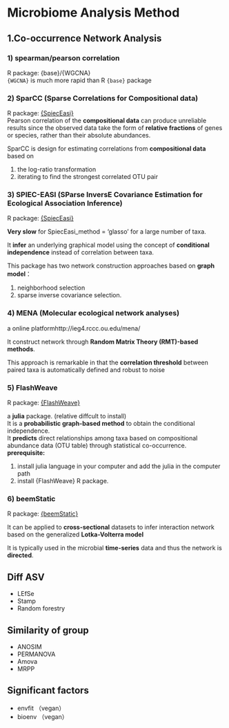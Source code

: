 # Microbiome Analysis Method

## 1.Co-occurrence Network Analysis

### 1) spearman/pearson correlation
R package: {base}/{WGCNA}  
`{WGCNA}` is much more rapid than R `{base}` package

### 2) SparCC (Sparse Correlations for Compositional data)
R package: [{SpiecEasi}](https://github.com/zdk123/SpiecEasi)  
Pearson correlation of the **compositional data** can produce unreliable results since the observed data take the form of **relative fractions** of genes or species, rather than their absolute abundances.

SparCC is design for estimating correlations from **compositional data** based on 
1. the log-ratio transformation
2. iterating to find the strongest correlated OTU pair

### 3) SPIEC-EASI (SParse InversE Covariance Estimation for Ecological Association Inference)
R package: [{SpiecEasi}](https://github.com/zdk123/SpiecEasi)  

**Very slow** for SpiecEasi_method = ‘glasso’ for a large number of taxa.  

It **infer** an underlying graphical model using the concept of **conditional independence** instead of correlation between taxa.  

This package has two network construction approaches based on **graph model**：
1. neighborhood selection
2. sparse inverse covariance selection.  

### 4) MENA (Molecular ecological network analyses)
a online platformhttp://ieg4.rccc.ou.edu/mena/  

It construct network through **Random Matrix Theory (RMT)-based methods**.  

This approach is remarkable in that the **correlation threshold** between paired taxa is automatically defined and robust to noise

### 5) FlashWeave
R package: [{FlashWeave}](https://github.com/meringlab/FlashWeave.jl)  

a **julia** package. (relative diffcult to install)  
It is a **probabilistic graph-based method** to obtain the conditional independence.  
It **predicts** direct relationships among taxa based on compositional abundance data (OTU table) through statistical co-occurrence.   
**prerequisite:**
1. install julia language in your computer and add the julia in the computer path
2. install {FlashWeave} R package.

### 6) beemStatic
R package: [{beemStatic}](https://github.com/CSB5/BEEM-static)  

It can be applied to **cross-sectional** datasets to infer interaction network based on the generalized **Lotka-Volterra model**   

It is typically used in the microbial **time-series** data and thus the network is **directed**.  

## Diff ASV
- LEfSe
- Stamp
- Random forestry


## Similarity of group
- ANOSIM
- PERMANOVA
- Amova
- MRPP

## Significant factors
- envfit （vegan）
- bioenv （vegan）
